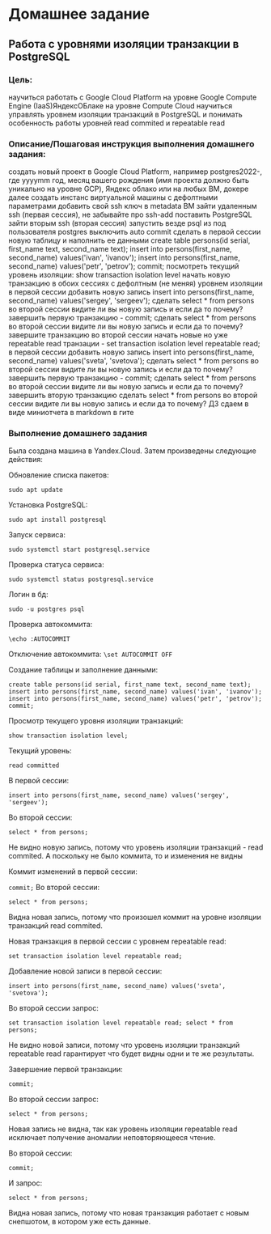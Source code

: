 # Домашнее задание

## Работа с уровнями изоляции транзакции в PostgreSQL

### Цель:
научиться работать с Google Cloud Platform на уровне Google Compute Engine (IaaS)ЯндексОБлаке на уровне Compute Cloud
научиться управлять уровнем изоляции транзакций в PostgreSQL и понимать особенность работы уровней read commited и repeatable read

### Описание/Пошаговая инструкция выполнения домашнего задания:
создать новый проект в Google Cloud Platform, например postgres2022-, где yyyymm год, месяц вашего рождения (имя проекта должно быть уникально на уровне GCP), Яндекс облако или на любых ВМ, докере
далее создать инстанс виртуальной машины с дефолтными параметрами
добавить свой ssh ключ в metadata ВМ
зайти удаленным ssh (первая сессия), не забывайте про ssh-add
поставить PostgreSQL
зайти вторым ssh (вторая сессия)
запустить везде psql из под пользователя postgres
выключить auto commit
сделать в первой сессии новую таблицу и наполнить ее данными create table persons(id serial, first_name text, second_name text); insert into persons(first_name, second_name) values('ivan', 'ivanov'); insert into persons(first_name, second_name) values('petr', 'petrov'); commit;
посмотреть текущий уровень изоляции: show transaction isolation level
начать новую транзакцию в обоих сессиях с дефолтным (не меняя) уровнем изоляции
в первой сессии добавить новую запись insert into persons(first_name, second_name) values('sergey', 'sergeev');
сделать select * from persons во второй сессии
видите ли вы новую запись и если да то почему?
завершить первую транзакцию - commit;
сделать select * from persons во второй сессии
видите ли вы новую запись и если да то почему?
завершите транзакцию во второй сессии
начать новые но уже repeatable read транзации - set transaction isolation level repeatable read;
в первой сессии добавить новую запись insert into persons(first_name, second_name) values('sveta', 'svetova');
сделать select * from persons во второй сессии
видите ли вы новую запись и если да то почему?
завершить первую транзакцию - commit;
сделать select * from persons во второй сессии
видите ли вы новую запись и если да то почему?
завершить вторую транзакцию
сделать select * from persons во второй сессии
видите ли вы новую запись и если да то почему? ДЗ сдаем в виде миниотчета в markdown в гите

### Выполнение домашнего задания

Была создана машина в Yandex.Cloud.
Затем произведены следующие действия:

Обновление списка пакетов:

`sudo apt update`


Установка PostgreSQL:

`sudo apt install postgresql`

Запуск сервиса:

`sudo systemctl start postgresql.service`

Проверка статуса сервиса:

`sudo systemctl status postgresql.service`

Логин в бд:

`sudo -u postgres psql`

Проверка автокоммита:

`\echo :AUTOCOMMIT`

Отключение автокоммита:
`\set AUTOCOMMIT OFF`


Создание таблицы и заполнение данными:

 `create table persons(id serial, first_name text, second_name text); 
 insert into persons(first_name, second_name) values('ivan', 'ivanov'); 
 insert into persons(first_name, second_name) values('petr', 'petrov'); 
 commit;
 `


Просмотр текущего уровня изоляции транзакций:

`show transaction isolation level;`

Текущий уровень:

`read committed`

В первой сессии:

`insert into persons(first_name, second_name) values('sergey', 'sergeev');`

Во второй сессии:

`select * from persons;`

Не видно новую запись, потому что уровень изоляции транзакций - read commited. А поскольку не было коммита, то и изменения не видны

Коммит изменений в первой сессии:

`commit;`
Во второй сессии:

`select * from persons;`

Видна новая запись, потому что произошел коммит на уровне изоляции транзакций read commited.


Новая транзакция в первой сессии с уровнем repeatable read:

`set transaction isolation level repeatable read;`

Добавление новой записи в первой сессии:

`insert into persons(first_name, second_name) values('sveta', 'svetova');`

Во второй сессии запрос:

`set transaction isolation level repeatable read;
select * from persons;`

Не видно новой записи, потому что уровень изоляции транзакций repeatable read гарантирует что будет видны одни и те же результаты.

Завершение первой транзакции:

`commit;`


Во второй сессии запрос:

`select * from persons;`

Новая запись не видна, так как уровень изоляции repeatable read исключает получение аномалии неповторяющееся чтение.

Во второй сессии:

`commit;`

И запрос:

`select * from persons;`

Видна новая запись, потому что новая транзакция работает с новым снепшотом, в котором уже есть данные.